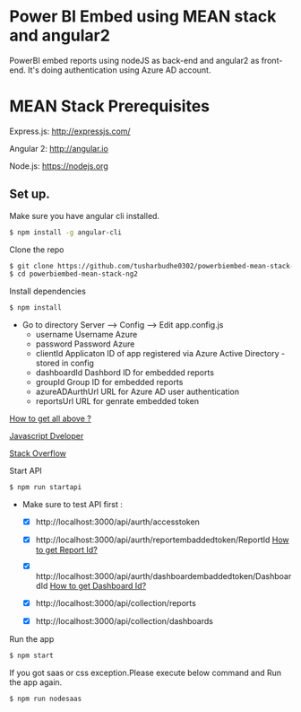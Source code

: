 # Power BI Embed using MEAN stack and angular2
PowerBI embed reports using nodeJS as back-end and angular2 as front-end. It's doing authentication using Azure AD account.

# MEAN Stack Prerequisites

Express.js: http://expressjs.com/

Angular 2: http://angular.io

Node.js: https://nodejs.org 

## Set up.
Make sure you have angular cli installed.
```bash
$ npm install -g angular-cli
```

Clone the repo
```bash
$ git clone https://github.com/tusharbudhe0302/powerbiembed-mean-stack-ng2.git
$ cd powerbiembed-mean-stack-ng2
```

Install dependencies
```bash
$ npm install
```

- Go to directory Server --> Config --> Edit app.config.js
    * username  Username Azure
    * password Password Azure
    * clientId  Applicaton ID of app registered via Azure Active Directory - stored in config
    * dashboardId Dashbord ID for embedded reports
    * groupId Group ID for embedded reports
    * azureADAurthUrl URL for Azure AD user authentication 
    * reportsUrl  URL for genrate embedded token

[How to get all above ?](https://www.youtube.com/watch?v=GPHHdDRSlis)

[Javascript Dveloper](https://www.youtube.com/watch?v=FChEDsz8u28)

[Stack Overflow](https://stackoverflow.com/questions/47194412/node-js-app-integration-with-power-bi-rest-api)


Start API 
```bash
$ npm run startapi
```

- Make sure to test API first : 
     - [x] http://localhost:3000/api/aurth/accesstoken
     - [x] http://localhost:3000/api/aurth/reportembaddedtoken/ReportId [How to get Report Id?](https://www.youtube.com/watch?v=GPHHdDRSlis)
     - [x] http://localhost:3000/api/aurth/dashboardembaddedtoken/DashboardId [How to get Dashboard Id?](https://www.youtube.com/watch?v=GPHHdDRSlis)
     - [x] http://localhost:3000/api/collection/reports
     - [x] http://localhost:3000/api/collection/dashboards


Run the app
```bash
$ npm start
```

If you got saas or css exception.Please execute below command and Run the app again.
```bash
$ npm run nodesaas
```

